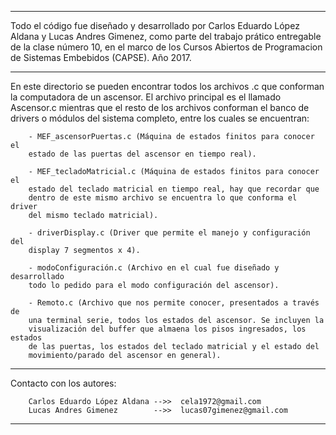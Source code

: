 *******************************************************************************

Todo el código fue diseñado y desarrollado por Carlos Eduardo López Aldana y
Lucas Andres Gimenez, como parte del trabajo prático entregable de la clase
número 10, en el marco de los Cursos Abiertos de Programacion de Sistemas
Embebidos (CAPSE). Año 2017.

*******************************************************************************

En este directorio se pueden encontrar todos los archivos .c que conforman
la computadora de un ascensor. El archivo principal es el llamado Ascensor.c
mientras que el resto de los archivos conforman el banco de drivers o módulos
del sistema completo, entre los cuales se encuentran: 

        - MEF_ascensorPuertas.c (Máquina de estados finitos para conocer el 
        estado de las puertas del ascensor en tiempo real).

        - MEF_tecladoMatricial.c (Máquina de estados finitos para conocer el
        estado del teclado matricial en tiempo real, hay que recordar que
        dentro de este mismo archivo se encuentra lo que conforma el driver
        del mismo teclado matricial).

        - driverDisplay.c (Driver que permite el manejo y configuración del
        display 7 segmentos x 4).

        - modoConfiguración.c (Archivo en el cual fue diseñado y desarrollado
        todo lo pedido para el modo configuración del ascensor).

        - Remoto.c (Archivo que nos permite conocer, presentados a través de
        una terminal serie, todos los estados del ascensor. Se incluyen la
        visualización del buffer que almaena los pisos ingresados, los estados
        de las puertas, los estados del teclado matricial y el estado del
        movimiento/parado del ascensor en general).

*******************************************************************************

Contacto con los autores:

        Carlos Eduardo López Aldana -->>  cela1972@gmail.com
        Lucas Andres Gimenez        -->>  lucas07gimenez@gmail.com

*******************************************************************************

